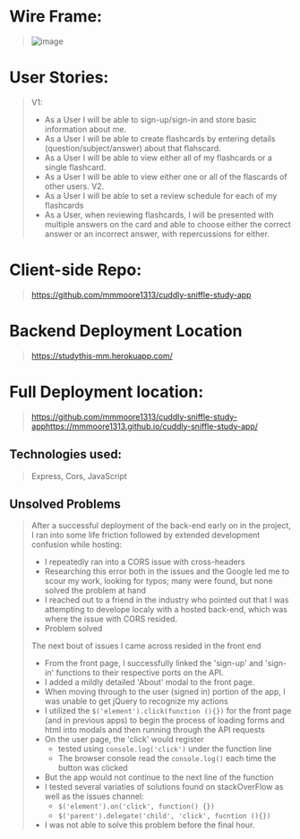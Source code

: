 # Wire Frame:
> ![image](https://media.git.generalassemb.ly/user/33705/files/e30add80-817c-11eb-9c9e-22e3ca16e34d)

# User Stories:
> 
> V1:
> - As a User I will be able to sign-up/sign-in and store basic information about me.
> - As a User I will be able to create flashcards by entering details (question/subject/answer) about that flahscard.
> - As a User I will be able to view either all of my flashcards or a single flashcard.
> - As a User I will be able to view either one or all of the flascards of other users.
> V2.
> - As a User I will be able to set a review schedule for each of my flashcards
> - As a User, when reviewing flashcards, I will be presented with multiple answers on the card and able to choose either the correct answer or an incorrect answer, with repercussions for either.

# Client-side Repo:
> https://github.com/mmmoore1313/cuddly-sniffle-study-app

# Backend Deployment Location
> https://studythis-mm.herokuapp.com/

# Full Deployment location:
> https://github.com/mmmoore1313/cuddly-sniffle-study-apphttps://mmmoore1313.github.io/cuddly-sniffle-study-app/

## Technologies used:
> Express, Cors, JavaScript

## Unsolved Problems
>
> After a successful deployment of the back-end early on in the project, I ran into some life friction followed by extended development confusion while hosting:
> - I repeatedly ran into a CORS issue with cross-headers
> - Researching this error both in the issues and the Google led me to scour my work, looking for typos; many were found, but none solved the problem at hand
> - I reached out to a friend in the industry who pointed out that I was attempting to develope localy with a hosted back-end, which was where the issue with CORS resided.
> - Problem solved
>
> The next bout of issues I came across resided in the front end
> - From the front page, I successfully linked the 'sign-up' and 'sign-in' functions to their respective ports on the API.
> - I added a mildly detailed 'About' modal to the front page.
> - When moving through to the user (signed in) portion of the app, I was unable to get jQuery to recognize my actions
>  - I utilized the ```$('element').click(function (){})``` for the front page (and in previous apps) to begin the process of loading forms and html into modals and then running through the API requests
>  - On the user page, the 'click' would register
>    - tested using `console.log('click')` under the function line
>    - The browser console read the `console.log()` each time the button was clicked
>   - But the app would not continue to the next line of the function
>   - I tested several variaties of solutions found on stackOverFlow as well as the issues channel:
>      - `$('element').on('click', function() {})`
>      - `$('parent').delegate('child', 'click', fucntion (){})`
>   - I was not able to solve this problem before the final hour. 
